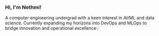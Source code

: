 ### Hi, I'm Nethmi!

A computer engineering undergrad with a keen interest in AI/ML and data science. Currently expanding my horizons into DevOps and MLOps to bridge innovation and operational excellence💡
